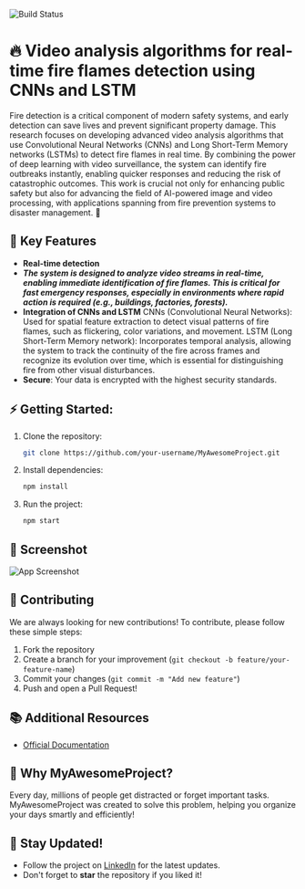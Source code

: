 ![Build Status](https://img.shields.io/badge/build-passing-brightgreen)

# 🔥 Video analysis algorithms for real-time fire flames detection using CNNs and LSTM
Fire detection is a critical component of modern safety systems, and early detection can save lives and prevent significant property damage. This research focuses on developing advanced video analysis algorithms that use Convolutional Neural Networks (CNNs) and Long Short-Term Memory networks (LSTMs) to detect fire flames in real time. By combining the power of deep learning with video surveillance, the system can identify fire outbreaks instantly, enabling quicker responses and reducing the risk of catastrophic outcomes. This work is crucial not only for enhancing public safety but also for advancing the field of AI-powered image and video processing, with applications spanning from fire prevention systems to disaster management. 🎯

## 🌟 Key Features
- **Real-time detection**
- ***The system is designed to analyze video streams in real-time, enabling immediate identification of fire flames. This is critical for fast emergency responses, especially in environments where rapid action is required (e.g., buildings, factories, forests).***
- **Integration of CNNs and LSTM**
CNNs (Convolutional Neural Networks): Used for spatial feature extraction to detect visual patterns of fire flames, such as flickering, color variations, and movement.
LSTM (Long Short-Term Memory network): Incorporates temporal analysis, allowing the system to track the continuity of the fire across frames and recognize its evolution over time, which is essential for distinguishing fire from other visual disturbances.
- **Secure**: Your data is encrypted with the highest security standards.

## ⚡ Getting Started:
1. Clone the repository:
   ```bash
   git clone https://github.com/your-username/MyAwesomeProject.git
   ```
2. Install dependencies:
   ```bash
   npm install
   ```
3. Run the project:
   ```bash
   npm start
   ```
   
## 📸 Screenshot
![App Screenshot](https://link-to-your-image.com/screenshot.png)

## 🤝 Contributing
We are always looking for new contributions! To contribute, please follow these simple steps:
1. Fork the repository
2. Create a branch for your improvement (`git checkout -b feature/your-feature-name`)
3. Commit your changes (`git commit -m "Add new feature"`)
4. Push and open a Pull Request!

## 📚 Additional Resources
- [Official Documentation](https://github.com/danielesilvitelli/Video-analysis-algorithms-for-real-time-fire-flames-detection-using-CNNs-and-LSTM/blob/main/documentation.pdf)

## 🤔 Why MyAwesomeProject?
Every day, millions of people get distracted or forget important tasks. MyAwesomeProject was created to solve this problem, helping you organize your days smartly and efficiently!

## 🔔 Stay Updated!
- Follow the project on [LinkedIn](https://it.linkedin.com/in/daniele-silvitelli-a35326208) for the latest updates.
- Don't forget to **star** the repository if you liked it!
